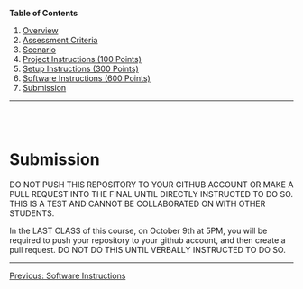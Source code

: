 **Table of Contents**

1. [Overview](./readme.md)
2. [Assessment Criteria](./criteria.md)
3. [Scenario](./scenario.md)
4. [Project Instructions (100 Points)](./project-instructions.md)
5. [Setup Instructions (300 Points)](./setup-instructions.md)
6. [Software Instructions (600 Points)](./software-instructions.md)
7. [Submission](./submission.md)

---

<br/>
<br/>

# Submission

DO NOT PUSH THIS REPOSITORY TO YOUR GITHUB ACCOUNT OR MAKE A PULL REQUEST INTO THE FINAL UNTIL DIRECTLY INSTRUCTED TO DO SO. THIS IS A TEST AND CANNOT BE COLLABORATED ON WITH OTHER STUDENTS.

In the LAST CLASS of this course, on October 9th at 5PM, you will be required to push your repository to your github account, and then create a pull request. DO NOT DO THIS UNTIL VERBALLY INSTRUCTED TO DO SO.

---

[Previous: Software Instructions](./software-instructions.md)
